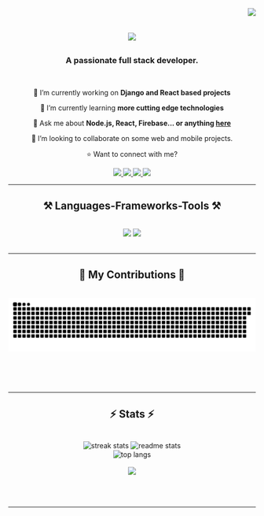 <img align="right" src="https://visitor-badge.laobi.icu/badge?page_id=Ealfred1.Ealfred1" />

<h1 align="center">
    <img src="https://readme-typing-svg.herokuapp.com/?font=Righteous&size=35&center=true&vCenter=true&width=500&height=70&duration=4000&lines=Hi+There!+👋;+I'm+Eric+Alfred!;" />
</h1>

<h3 align="center">A passionate full stack developer.</h3>

<br/>

<div align="center">
 
 🔭 I’m currently working on **Django and React based projects**
 
 🌱 I’m currently learning **more cutting edge technologies**

 💬 Ask me about **Node.js, React, Firebase... or anything [here](https://github.com/salesp07/salesp07/issues)**

 👯 I’m looking to collaborate on some web and mobile projects.
    
 ⭐ Want to connect with me? 

 </div>
 
<div align="center"> 
  <a href="mailto:alfrederic371@gmail.com">
    <img src="https://img.shields.io/badge/Gmail-333333?style=for-the-badge&logo=gmail&logoColor=red" />
  </a>
  <a href="https://linkedin.com/in/eric-alfred-6372b528a" target="_blank">
    <img src="https://img.shields.io/badge/LinkedIn-0077B5?style=for-the-badge&logo=linkedin&logoColor=white" target="_blank" />
  </a>
  <a href="https://eric-alfred.vercel.app" target="_blank">
     <img src="https://img.shields.io/badge/Portfolio-FF5722?style=for-the-badge&logo=todoist&logoColor=white" target="_blank" /> <!-- sqlite, safari, google-chrome are other good icon options -->
  </a>
  <a href="https://wa.me/+2347010363424" target="_blank">
    <img src="https://img.shields.io/badge/WhatsApp-25D366?logo=whatsapp&logoColor=fff&style=flat" target="_blank" />
  </a>
</div>

 <hr/>
 
<h2 align="center">⚒️ Languages-Frameworks-Tools ⚒️</h2>
<br/>
<div align="center">
    <img src="https://skillicons.dev/icons?i=react,bootstrap,mui,html,css,vscode,sublime,github,figma,tailwind,git,jquery,neovim" />
    <img src="https://skillicons.dev/icons?i=django,python,javascript,typescript,vite,postman,postgres,linux,mysql,flask" /><br>
</div>

<br/>
<hr/>

<div align="center">
  <h2>🐍 My Contributions 🐍</h2>
  <br>
  <img alt="snake eating my contributions" src="https://raw.githubusercontent.com/Ealfred1/Ealfred1/output/github-contribution-grid-snake.svg" />
  
  <br/><br/><br/>
</div>

<hr/>

<h2 align="center">⚡ Stats ⚡</h2>
<br>
<div align=center>
  <img width=390 src="https://github-readme-streak-stats-salesp07.vercel.app/?user=Ealfred1&count_private=true&theme=react&border_radius=10" alt="streak stats"/>
  <img width=390 src="https://github-readme-stats-salesp07.vercel.app/api?username=Ealfred1&count_private=true&show_icons=true&theme=react&rank_icon=github&border_radius=10" alt="readme stats" />
  <br/>
  <img width=325 align="center" src="https://github-readme-stats-salesp07.vercel.app/api/top-langs/?username=Ealfred1&hide=HTML&langs_count=8&layout=compact&theme=react&border_radius=10&size_weight=0.5&count_weight=0.5&exclude_repo=github-readme-stats" alt="top langs" />
  <br/><br/>
  <img src="https://github-profile-trophy.vercel.app/?username=Ealfred1&theme=juicyfresh&no-bg=true" />
</div>

<br/><br/>

<hr/>

<br/>

<br/>
